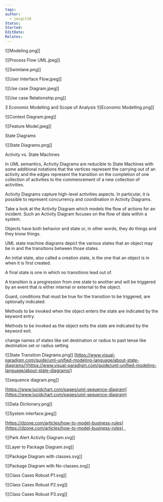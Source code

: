 ```yaml
---
tags: 
author:
  - jacgit18
Status: 
Started: 
EditDate: 
Relates:
---
```





![[Modeling.png]]

![[Process Flow UML.jpeg]]

![[Swimlane.png]]

![[User Interface Flow.jpeg]]

![[Use case Diagram.jpeg]]

![[Use case Relationship.png]]

3 Economic Modelling and Scope of Analysis
![[Economic Modelling.png]]


![[Context Diagram.jpeg]]


![[Feature Model.jpeg]]

State Diagrams

![[State Diagrams.png]]


Activity vs. State Machines 

In UML semantics, Activity Diagrams are reducible to State Machines with some additional notations that the vertices represent the carrying out of an activity and the edges represent the transition on the completion of one collection of activities to the commencement of a new collection of activities. 

Activity Diagrams capture high-level activities aspects. In particular, it is possible to represent concurrency and coordination in Activity Diagrams. 

Take a look at the Activity Diagram which models the flow of actions for an incident. Such an Activity Diagram focuses on the flow of data within a system.

Objects have both behavior and state or, in other words, they do things and they know things.

UML state machine diagrams depict the various states that an object may be in and the transitions between those states.  
  
An initial state, also called a creation state, is the one that an object is in when it is first created.  
  
A final state is one in which no transitions lead out of.  
  
A transition is a progression from one state to another and will be triggered by an event that is either internal or external to the object.  
  
Guard, conditions that must be true for the transition to be triggered, are optionally indicated.  
  
Methods to be invoked when the object enters the state are indicated by the keyword entry.  
  
Methods to be invoked as the object exits the state are indicated by the keyword exit.  
  
change names of states like set destination or radius to past tense like destination set or radius setting

![[State Transition Diagrams.png]]
[https://www.visual-paradigm.com/guide/uml-unified-modeling-language/about-state-diagrams/](https://www.visual-paradigm.com/guide/uml-unified-modeling-language/about-state-diagrams/)


![[sequence diagram.png]]

[https://www.lucidchart.com/pages/uml-sequence-diagram](https://www.lucidchart.com/pages/uml-sequence-diagram)


![[Data Dictionary.png]]



![[System interface.jpeg]]

[https://dzone.com/articles/how-to-model-business-rules](https://dzone.com/articles/how-to-model-business-rules)  




![[Park Alert Activity Diagram.svg]]

![[Layer to Package Diagram.svg]]

![[Package Diagram with classes.svg]]




![[Package Diagram with No-classes.svg]]


![[Class Cases Robust P1.svg]]

![[Class Cases Robust P2.svg]]

![[Class Cases Robust P3.svg]]